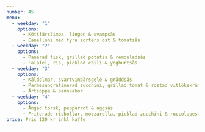 ```yaml
---
number: 45
menu:
  - weekday: "1"
    options:
      - Köttfärslimpa, lingon & svampsås
      - Canelloni med fyra sorters ost & tomatsås
  - weekday: "2"
    options:
      - Panerad fisk, grillad potatis & remouladsås
      - Falafel, ris, picklad chili & yoghurtsås
  - weekday: "3"
    options:
      - Kåldolmar, svartvinbärsgelé & gräddsås
      - Parmesangratinerad zucchini, grillad tomat & rostad vitlökskräm
      - Ärtsoppa & pannkakor
  - weekday: "4"
    options:
      - Ångad torsk, pepparrot & äggsås
      - Friterade risbollar, mozzarella, picklad zucchini & ruccolapesto
price: Pris 120 kr inkl kaffe
---
```

